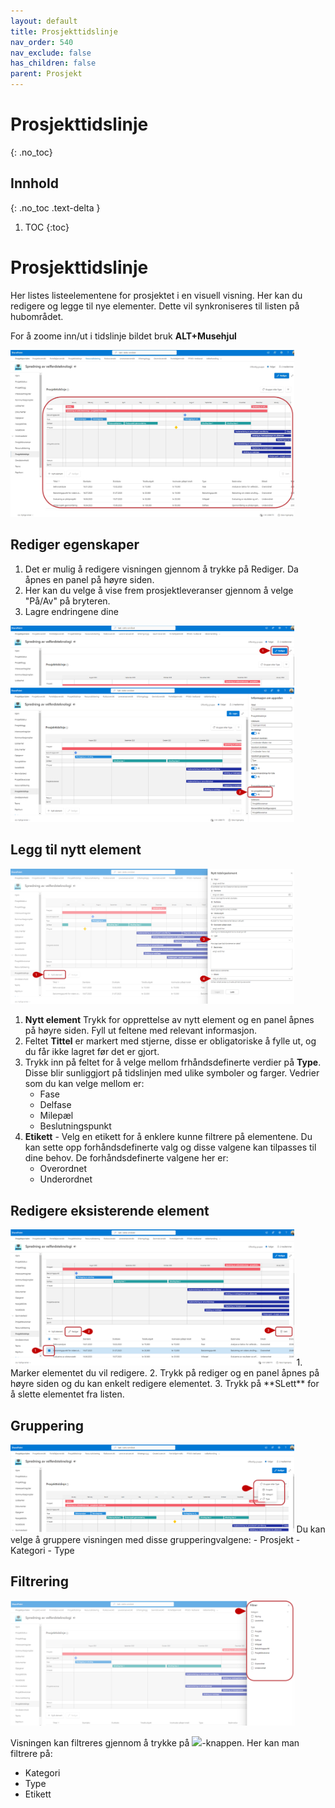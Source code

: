 ```yaml
---
layout: default
title: Prosjekttidslinje
nav_order: 540
nav_exclude: false
has_children: false
parent: Prosjekt
---
```


# Prosjekttidslinje
{: .no_toc}

## Innhold
{: .no_toc .text-delta }

1. TOC
{:toc}


# Prosjekttidslinje
Her listes listeelementene for prosjektet i en visuell visning. 
Her kan du redigere og legge til nye elementer. Dette vil synkroniseres til listen på hubområdet. 

For å zoome inn/ut i tidslinje bildet bruk **ALT+Musehjul**

<img src = "./media/54-prosjekttidslinje.png" width ="90%" height = "%">


## Rediger egenskaper
1. Det er mulig å redigere visningen gjennom å trykke på Rediger. Da åpnes en panel på høyre siden.
2. Her kan du velge å vise frem prosjektleveranser gjennom å velge "På/Av" på bryteren.
3. Lagre endringene dine

<img src = "./media/54-prosjekttidslinjeRediger1.png" width ="90%" height = "%">
<img src = "./media/54-prosjekttidslinjeRediger2.png" width ="90%" height = "%">



## Legg til nytt element
<img src = "./media/54-prosjekttidslinjeNy.png" width ="90%" height = "%">

1. **Nytt element** Trykk for opprettelse av nytt element og en panel åpnes på høyre siden. Fyll ut feltene med relevant informasjon.
2. Feltet **Tittel** er markert med stjerne, disse er obligatoriske å fylle ut, og du får ikke lagret før det er gjort.
3. Trykk inn på feltet for å velge mellom frhåndsdefinerte verdier på **Type**. Disse blir sunliggjort på tidslinjen med ulike symboler og farger. Vedrier som du kan velge mellom er:
    - Fase
    - Delfase
    - Milepæl
    - Beslutningspunkt
4. **Etikett** - Velg en etikett for å enklere kunne filtrere på elementene. Du kan sette opp forhåndsdefinerte valg og disse valgene kan tilpasses til dine behov. De forhåndsdefinerte valgene her er:
    - Overordnet
    - Underordnet
      
## Redigere eksisterende element 
<img src = "./media/54-prosjekttidslinjeRedigerEks.png" width ="90%" height = "%">
1. Marker elementet du vil redigere.
2. Trykk på rediger og en panel åpnes på høyre siden og du kan enkelt redigere elementet. 
3. Trykk på **SLett** for å slette elementet fra listen.

## Gruppering
<img src = "./media/54-prosjekttidslinjeGrupper.png" width ="90%" height = "%">
Du kan velge å gruppere visningen med disse grupperingvalgene:
- Prosjekt
- Kategori
- Type

## Filtrering

<img src = "./media/54-prosjekttidslinjeFilter.png" width ="90%" height = "%">

Visningen kan filtreres gjennom å trykke på ![](./media/FiltrerKnapp.png)-knappen. Her kan man filtrere på:
- Kategori
- Type
- Etikett
